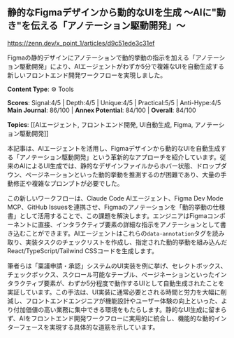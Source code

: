 ## 静的なFigmaデザインから動的なUIを生成 〜AIに"動き"を伝える「アノテーション駆動開発」〜

https://zenn.dev/x_point_1/articles/d9c51ede3c31ef

Figmaの静的デザインにアノテーションで動的挙動の指示を加える「アノテーション駆動開発」により、AIエージェントがわずか5分で複雑なUIを自動生成する新しいフロントエンド開発ワークフローを実現しました。

**Content Type**: ⚙️ Tools

**Scores**: Signal:4/5 | Depth:4/5 | Unique:4/5 | Practical:5/5 | Anti-Hype:4/5
**Main Journal**: 86/100 | **Annex Potential**: 84/100 | **Overall**: 84/100

**Topics**: [[AIエージェント, フロントエンド開発, UI自動生成, Figma, アノテーション駆動開発]]

本記事は、AIエージェントを活用し、Figmaデザインから動的なUIを自動生成する「アノテーション駆動開発」という革新的なアプローチを紹介しています。従来のAIによるUI生成では、静的なデザインファイルからホバー状態、ドロップダウン、ページネーションといった動的挙動を推測するのが困難であり、大量の手動修正や複雑なプロンプトが必要でした。

この新しいワークフローは、Claude Code AIエージェント、Figma Dev Mode MCP、GitHub Issuesを連携させ、Figmaのアノテーションを「動的挙動の仕様書」として活用することで、この課題を解決します。エンジニアはFigmaコンポーネントに直接、インタラクティブ要素の詳細な指示をアノテーションとして書き込むことができます。AIエージェントはこれらの`data-annotation`タグを読み取り、実装タスクのチェックリストを作成し、指定された動的挙動を組み込んだReact/TypeScript/Tailwind CSSコードを生成します。

筆者らは「稟議申請・承認」システムのUI実装を例に挙げ、セレクトボックス、チェックボックス、スクロール可能なテーブル、ページネーションといったインタラクティブ要素が、わずか5分程度で動作するUIとして自動生成されたことを実証しています。この手法は、UI実装に通常必要とされる時間と労力を大幅に削減し、フロントエンドエンジニアが機能設計やユーザー体験の向上といった、より付加価値の高い業務に集中できる環境をもたらします。静的なUI生成に留まらず、AIをフロントエンド開発ワークフローに実用的に統合し、機能的な動的インターフェースを実現する具体的な道筋を示しています。